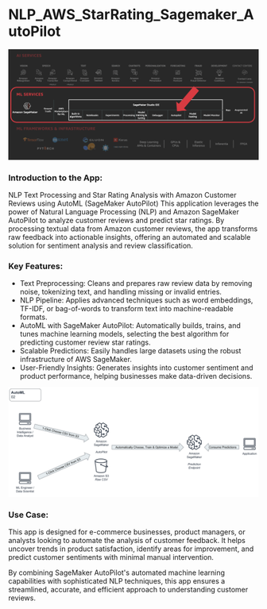 # NLP_AWS_StarRating_Sagemaker_AutoPilot
![NLP Text Processing and AutoML](https://github.com/quocnh/NLP_AWS_StarRating_Sagemaker_AutoPilot/blob/499afd8832b7b59260789edc8b8b5d2072c3e403/1-NLP_TextProcessing_StartRatingwithAmazonCustomerReview_with_AutoML_Sagemaker_AutoPilot/img/aws-stack-autopilot.png)

### Introduction to the App: 
NLP Text Processing and Star Rating Analysis with Amazon Customer Reviews using AutoML (SageMaker AutoPilot)
This application leverages the power of Natural Language Processing (NLP) and Amazon SageMaker AutoPilot to analyze customer reviews and predict star ratings. By processing textual data from Amazon customer reviews, the app transforms raw feedback into actionable insights, offering an automated and scalable solution for sentiment analysis and review classification.

### Key Features:
- Text Preprocessing: Cleans and prepares raw review data by removing noise, tokenizing text, and handling missing or invalid entries.
- NLP Pipeline: Applies advanced techniques such as word embeddings, TF-IDF, or bag-of-words to transform text into machine-readable formats.
- AutoML with SageMaker AutoPilot: Automatically builds, trains, and tunes machine learning models, selecting the best algorithm for predicting customer review star ratings.
- Scalable Predictions: Easily handles large datasets using the robust infrastructure of AWS SageMaker.
- User-Friendly Insights: Generates insights into customer sentiment and product performance, helping businesses make data-driven decisions.
  
![NLP Text Processing and AutoML](https://github.com/quocnh/NLP_AWS_StarRating_Sagemaker_AutoPilot/blob/499afd8832b7b59260789edc8b8b5d2072c3e403/1-NLP_TextProcessing_StartRatingwithAmazonCustomerReview_with_AutoML_Sagemaker_AutoPilot/img/auto_ml.png)

### Use Case:
This app is designed for e-commerce businesses, product managers, or analysts looking to automate the analysis of customer feedback. It helps uncover trends in product satisfaction, identify areas for improvement, and predict customer sentiments with minimal manual intervention.

By combining SageMaker AutoPilot's automated machine learning capabilities with sophisticated NLP techniques, this app ensures a streamlined, accurate, and efficient approach to understanding customer reviews.

